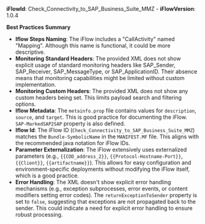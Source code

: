 **iFlowId**: Check_Connectivity_to_SAP_Business_Suite_MMZ - **iFlowVersion**: 1.0.4

**Best Practices Summary**
-   **Iflow Steps Naming**: The iFlow includes a "CallActivity" named "Mapping". Although this name is functional, it could be more descriptive.
-   **Monitoring Standard Headers**:  The provided XML does not show explicit usage of standard monitoring headers like SAP_Sender, SAP_Receiver, SAP_MessageType, or SAP_ApplicationID. Their absence means that monitoring capabilities might be limited without custom implementation.
-   **Monitoring Custom Headers**:  The provided XML does not show any custom headers being set. This limits payload search and filtering options.
-   **Iflow Metadata**: The `metainfo.prop` file contains values for `description`, `source`, and `target`. This is good practice for documenting the iFlow.  `SAP-MarkedSAP2SAP` property is also defined.
-   **Iflow Id**: The iFlow ID (`Check_Connectivity_to_SAP_Business_Suite_MMZ`) matches the `Bundle-SymbolicName` in the `MANIFEST.MF` file. This aligns with the recommended java notation for iFlow IDs.
-   **Parameter Externalization**:  The iFlow extensively uses externalized parameters (e.g., `{{COD_address_2}}`, `{{Protocol-Hostname-Port}}`, `{{Client}}`, `{{artifactname}}`). This allows for easy configuration and environment-specific deployments without modifying the iFlow itself, which is a good practice.
-   **Error Handling**:  The XML doesn't show explicit error handling mechanisms (e.g., exception subprocesses, error events, or content modifiers setting error codes). The `returnExceptionToSender` property is set to `false`, suggesting that exceptions are not propagated back to the sender. This could indicate a need for explicit error handling to ensure robust processing.